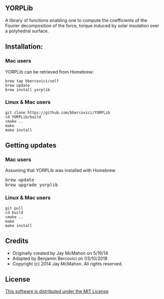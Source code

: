 ## YORPLib

A library of functions enabling one to compute the coefficients of the Fourier decomposition of the force, torque induced by solar insulation over a polyhedral surface.

## Installation: 

### Mac users

YORPLib can be retrieved from Homebrew:

    brew tap bbercovici/self
    brew update
    brew install yorplib

### Linux & Mac users

    git clone https://github.com/bbercovici/YORPLib
    cd YORPLib/build
    cmake ..
    make
    make install

## Getting updates

### Mac users

Assuming that YORPLib was installed with Homebrew

<pre>
brew update
brew upgrade yorplib
</pre>

### Linux & Mac users

    git pull
    cd build
    cmake ..
    make
    make install


## Credits

* Originally created by Jay McMahon on 5/19/14 
* Adapted by Benjamin Bercovici on 03/10/2018
* Copyright (c) 2014 Jay McMahon. All rights reserved.

## License

[This software is distributed under the MIT License](https://choosealicense.com/licenses/mit/)
